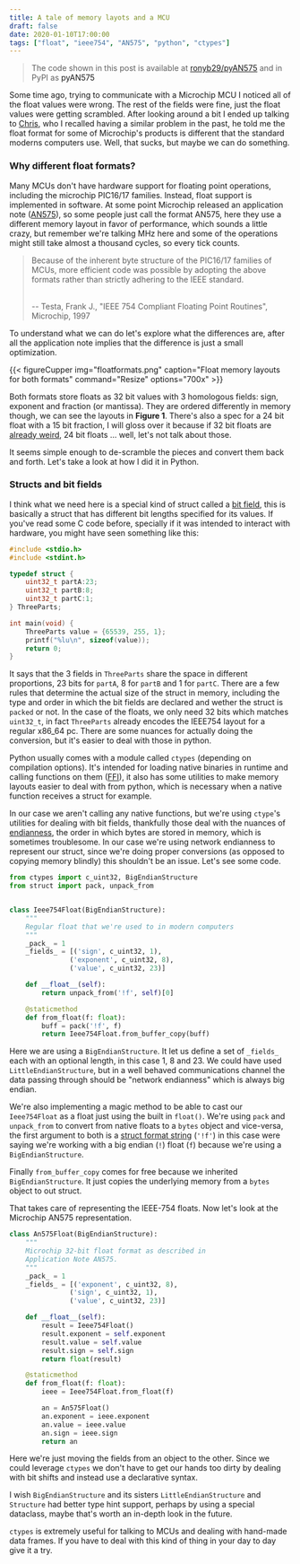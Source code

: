 ```yaml
---
title: A tale of memory layots and a MCU
draft: false
date: 2020-01-10T17:00:00
tags: ["float", "ieee754", "AN575", "python", "ctypes"]
---
```


<blockquote>
The code shown in this post is available at <a href=https://github.com/ronyb29/pyAN575>ronyb29/pyAN575</a> and in PyPI as <a>pyAN575</a>
</blockquote>

Some time ago, trying to communicate with a Microchip MCU I noticed all of the float values were wrong. The rest of the fields were fine, just the float values were getting scrambled. After looking around a bit I ended up talking to [Chris](https://github.com/chrsalx/), who I recalled having a similar problem in the past, he told me the float format for some of Microchip's products is different that the standard moderns computers use. Well, that sucks, but maybe we can do something.

### Why different float formats?
Many MCUs don't have hardware support for floating point operations, including the microchip PIC16/17 families. Instead, float support is implemented in software. At some point Microchip released an application note ([AN575](http://ww1.microchip.com/downloads/en/AppNotes/00575.pdf)), so some people just call the format AN575, here they use a different memory layout in favor of performance, which sounds a little crazy, but remember we're talking MHz here and some of the operations might still take almost a thousand cycles, so every tick counts.

<blockquote>

Because of the inherent byte structure of the PIC16/17 families of MCUs,  more  efficient  code  was  possible  by adopting the above formats rather than strictly adhering to the IEEE standard.

<br/>-- Testa, Frank J., "IEEE 754 Compliant Floating Point Routines", Microchip, 1997
</blockquote>

To understand what we can do let's explore what the differences are, after all the application note implies that the difference is just a small optimization.

{{< figureCupper
img="floatformats.png" 
caption="Float memory layouts for both formats" 
command="Resize" 
options="700x" >}}

Both formats store floats as 32 bit values with 3 homologous fields: sign, exponent and fraction (or mantissa). They are ordered differently in memory though, we can see the layouts in **Figure 1**. There's also a spec for a 24 bit float with a 15 bit fraction, I will gloss over it because if 32 bit floats are [already weird](https://docs.python.org/3/tutorial/floatingpoint.html), 24 bit floats ... well, let's not talk about those.

It seems simple enough to de-scramble the pieces and convert them back and forth. Let's take a look at how I did it in Python.

### Structs and bit fields
I think what we need here is a special kind of struct called a [bit field](https://en.wikipedia.org/wiki/Bit_field), this is basically a struct that has different bit lengths specified for its values. If you've read some C code before, specially if it was intended to interact with hardware, you might have seen something like this:

```c
#include <stdio.h>
#include <stdint.h>

typedef struct {
    uint32_t partA:23;
    uint32_t partB:8;
    uint32_t partC:1;
} ThreeParts;

int main(void) {
    ThreeParts value = {65539, 255, 1};
    printf("%lu\n", sizeof(value));
    return 0;
}
```

It says that the 3 fields in `ThreeParts` share the space in different proportions, 23 bits for `partA`, 8 for `partB` and 1 for `partC`. There are a few rules that determine the actual size of the struct in memory, including the type and order in which the bit fields are declared and wether the struct is `packed` or not. In the case of the floats, we only need 32 bits which matches `uint32_t`, in fact `ThreeParts` already encodes the IEEE754 layout for a regular x86_64 pc. There are some nuances for actually doing the conversion, but it's easier to deal with those in python.

Python usually comes with a module called `ctypes` (depending on compilation options). It's intended for loading native binaries in runtime and calling functions on them ([FFI](https://en.wikipedia.org/wiki/Foreign_function_interface)), it also has some utilities to make memory layouts easier to deal with from python, which is necessary when a native function receives a struct for example.

In our case we aren't calling any native functions, but we're using `ctype`'s utilities for dealing with bit fields, thankfully those deal with the nuances of [endianness](https://en.wikipedia.org/wiki/Endianness), the order in which bytes are stored in memory, which is sometimes troublesome. In our case we're using network endianness to represent our struct, since we're doing proper conversions (as opposed to copying memory blindly) this shouldn't be an issue. Let's see some code.

```py
from ctypes import c_uint32, BigEndianStructure
from struct import pack, unpack_from


class Ieee754Float(BigEndianStructure):
    """
    Regular float that we're used to in modern computers
    """
    _pack_ = 1
    _fields_ = [('sign', c_uint32, 1),
               ('exponent', c_uint32, 8),
               ('value', c_uint32, 23)]

    def __float__(self):
        return unpack_from('!f', self)[0]

    @staticmethod
    def from_float(f: float):
        buff = pack('!f', f)
        return Ieee754Float.from_buffer_copy(buff)
```

Here we are using a `BigEndianStructure`. It let us define a set of `_fields_` each with an optional length, in this case 1, 8 and 23. We could have used `LittleEndianStructure`, but in a well behaved communications channel the data passing through should be "network endianness" which is always big endian.

We're also implementing a magic method to be able to cast our `Ieee754Float` as a float just using the built in `float()`. We're using `pack` and `unpack_from` to convert from native floats to a `bytes` object and vice-versa, the first argument to both is a [struct format string](https://docs.python.org/3.8/library/struct.html#format-strings) (`'!f'`) in this case were saying we're working with a big endian (`!`) float (`f`) because we're using a `BigEndianStructure`. 

Finally `from_buffer_copy` comes for free because we inherited `BigEndianStructure`. It just copies the underlying memory from a `bytes` object to out struct.

That takes care of representing the IEEE-754 floats. Now let's look at the Microchip AN575 representation.

```py
class An575Float(BigEndianStructure):
    """
    Microchip 32-bit float format as described in 
    Application Note AN575.
    """
    _pack_ = 1
    _fields_ = [('exponent', c_uint32, 8),
               ('sign', c_uint32, 1),
               ('value', c_uint32, 23)]

    def __float__(self):
        result = Ieee754Float()
        result.exponent = self.exponent
        result.value = self.value
        result.sign = self.sign
        return float(result)

    @staticmethod
    def from_float(f: float):
        ieee = Ieee754Float.from_float(f)

        an = An575Float()
        an.exponent = ieee.exponent
        an.value = ieee.value
        an.sign = ieee.sign
        return an
```

Here we're just moving the fields from an object to the other. Since we could leverage `ctypes` we don't have to get our hands too dirty by dealing with bit shifts and instead use a declarative syntax. 

I wish `BigEndianStructure` and its sisters `LittleEndianStructure` and `Structure` had better type hint support, perhaps by using a special dataclass, maybe that's worth an in-depth look in the future.

`ctypes` is extremely useful for talking to MCUs and dealing with hand-made data frames. If you have to deal with this kind of thing in your day to day give it a try.